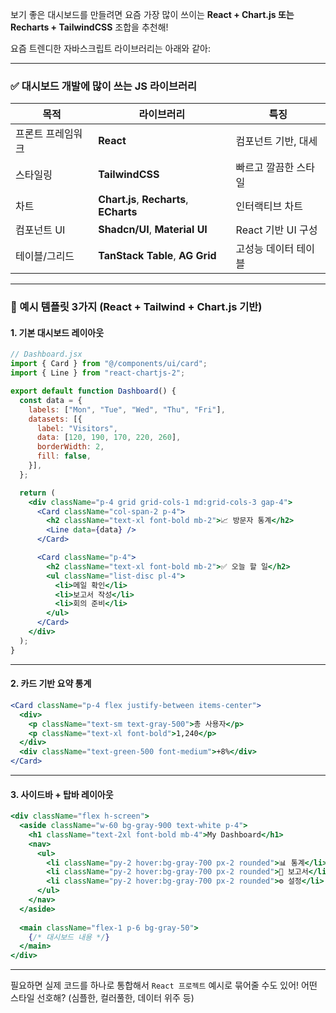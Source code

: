 보기 좋은 대시보드를 만들려면 요즘 가장 많이 쓰이는 **React + Chart.js 또는 Recharts + TailwindCSS** 조합을 추천해!  

요즘 트렌디한 자바스크립트 라이브러리는 아래와 같아:

---

### ✅ 대시보드 개발에 많이 쓰는 JS 라이브러리  
| 목적             | 라이브러리     | 특징 |
|------------------|----------------|------|
| 프론트 프레임워크 | **React**      | 컴포넌트 기반, 대세 |
| 스타일링         | **TailwindCSS**| 빠르고 깔끔한 스타일 |
| 차트             | **Chart.js**, **Recharts**, **ECharts** | 인터랙티브 차트 |
| 컴포넌트 UI      | **Shadcn/UI**, **Material UI** | React 기반 UI 구성 |
| 테이블/그리드     | **TanStack Table**, **AG Grid** | 고성능 데이터 테이블 |

---

### 🎯 예시 템플릿 3가지 (React + Tailwind + Chart.js 기반)

#### 1. 기본 대시보드 레이아웃

```jsx
// Dashboard.jsx
import { Card } from "@/components/ui/card";
import { Line } from "react-chartjs-2";

export default function Dashboard() {
  const data = {
    labels: ["Mon", "Tue", "Wed", "Thu", "Fri"],
    datasets: [{
      label: "Visitors",
      data: [120, 190, 170, 220, 260],
      borderWidth: 2,
      fill: false,
    }],
  };

  return (
    <div className="p-4 grid grid-cols-1 md:grid-cols-3 gap-4">
      <Card className="col-span-2 p-4">
        <h2 className="text-xl font-bold mb-2">📈 방문자 통계</h2>
        <Line data={data} />
      </Card>

      <Card className="p-4">
        <h2 className="text-xl font-bold mb-2">✅ 오늘 할 일</h2>
        <ul className="list-disc pl-4">
          <li>메일 확인</li>
          <li>보고서 작성</li>
          <li>회의 준비</li>
        </ul>
      </Card>
    </div>
  );
}
```

---

#### 2. 카드 기반 요약 통계

```jsx
<Card className="p-4 flex justify-between items-center">
  <div>
    <p className="text-sm text-gray-500">총 사용자</p>
    <p className="text-xl font-bold">1,240</p>
  </div>
  <div className="text-green-500 font-medium">+8%</div>
</Card>
```

---

#### 3. 사이드바 + 탑바 레이아웃

```jsx
<div className="flex h-screen">
  <aside className="w-60 bg-gray-900 text-white p-4">
    <h1 className="text-2xl font-bold mb-4">My Dashboard</h1>
    <nav>
      <ul>
        <li className="py-2 hover:bg-gray-700 px-2 rounded">📊 통계</li>
        <li className="py-2 hover:bg-gray-700 px-2 rounded">📁 보고서</li>
        <li className="py-2 hover:bg-gray-700 px-2 rounded">⚙️ 설정</li>
      </ul>
    </nav>
  </aside>
  
  <main className="flex-1 p-6 bg-gray-50">
    {/* 대시보드 내용 */}
  </main>
</div>
```

---

필요하면 실제 코드를 하나로 통합해서 `React 프로젝트` 예시로 묶어줄 수도 있어! 어떤 스타일 선호해? (심플한, 컬러풀한, 데이터 위주 등)